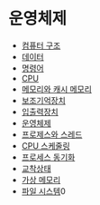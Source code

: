 # 운영체제

* [컴퓨터 구조](./01_컴퓨터_구조/컴퓨터_구조.md)
* [데이터](./02_데이터/데이터.md)
* [명령어]()
* [CPU]()
* [메모리와 캐시 메모리]()
* [보조기억장치]()
* [입출력장치]()
* [운영체제]()
* [프로제스와 스레드]()
* [CPU 스케줄링]()
* [프로세스 동기화]()
* [교착상태]()
* [가상 메모리]()
* [파일 시스템]()0